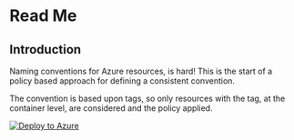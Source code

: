 # Read Me

## Introduction

Naming conventions for Azure resources, is hard!  This is the start of a policy based approach for defining a consistent convention.

The convention is based upon tags, so only resources with the tag, at the container level, are considered and the policy applied.

[![Deploy to Azure](https://aka.ms/deploytoazurebutton)](https://portal.azure.com/#create/Microsoft.Template/uri/https%3A%2F%2Fraw.githubusercontent.com%2Fdrewkg%2FAzure%2Fmain%2FARM%2FPolicy%2FNamingConventions%2FazureDeploy.json)
